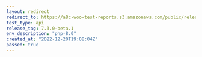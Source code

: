 ```yaml
---
layout: redirect
redirect_to: https://a8c-woo-test-reports.s3.amazonaws.com/public/release/7.3.0-beta.1/php-8.0/api/index.html
test_type: api
release_tag: 7.3.0-beta.1
env_description: "php-8.0"
created_at: "2022-12-20T19:08:04Z"
passed: true
---
```

